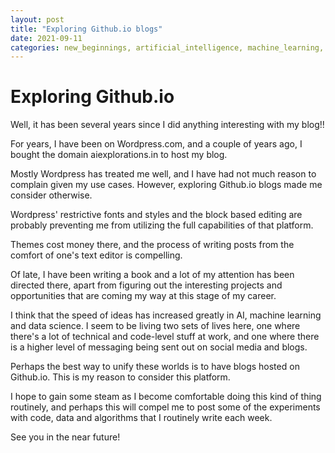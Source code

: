 ```yaml
---
layout: post
title: "Exploring Github.io blogs"
date: 2021-09-11
categories: new_beginnings, artificial_intelligence, machine_learning, github, blogging
--- 
```


# Exploring Github.io

Well, it has been several years since I did anything interesting with my blog!!

For years, I have been on Wordpress.com, and a couple of years ago, I bought the domain aiexplorations.in to host my blog.

Mostly Wordpress has treated me well, and I have had not much reason to complain given my use cases. However, exploring Github.io blogs made me consider otherwise.

Wordpress' restrictive fonts and styles and the block based editing are probably preventing me from utilizing the full capabilities of that platform.

Themes cost money there, and the process of writing posts from the comfort of one's text editor is compelling.

Of late, I have been writing a book and a lot of my attention has been directed there, apart from figuring out the interesting projects and opportunities that are coming my way at this stage of my career.

I think that the speed of ideas has increased greatly in AI, machine learning and data science. I seem to be living two sets of lives here, one where there's a lot of technical and code-level stuff at work, and one where there is a higher level of messaging being sent out on social media and blogs.

Perhaps the best way to unify these worlds is to have blogs hosted on Github.io. This is my reason to consider this platform. 

I hope to gain some steam as I become comfortable doing this kind of thing routinely, and perhaps this will compel me to post some of the experiments with code, data and algorithms that I routinely write each week.

See you in the near future!
